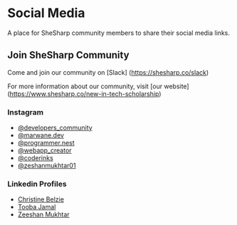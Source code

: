# Social Media

A place for SheSharp community members to share their social media links.

## Join SheSharp Community

Come and join our community on [Slack] (https://shesharp.co/slack)

For more information about our community, visit [our website] (https://www.shesharp.co/new-in-tech-scholarship)

### Instagram

- [@developers_community](https://www.instagram.com/developers_community_._/)
- [@marwane.dev](https://www.instagram.com/marwane.dev/)
- [@programmer.nest](https://www.instagram.com/programmer.nest/)
- [@webapp_creator](https://www.instagram.com/webapp_creator/)
- [@coderinks](https://instagram.com/coderinks?igshid=OGQ5ZDc2ODk2ZA==)
- [@zeshanmukhtar01](https://www.instagram.com/zeshanmukhtar01/)

### Linkedin Profiles

- [Christine Belzie](https://www.linkedin.com/in/christinebelzie)
- [Tooba Jamal](https://www.linkedin.com/in/tooba-jamal)
- [Zeeshan Mukhtar](https://www.linkedin.com/in/zeeshanmukhtar1/)
